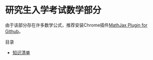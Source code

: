 # 研究生入学考试数学部分

由于该部分存在许多数学公式，推荐安装Chrome插件[MathJax Plugin for Github](https://chrome.google.com/webstore/detail/mathjax-plugin-for-github/ioemnmodlmafdkllaclgeombjnmnbima)。

目录

- [知识清单](knowledge-list.md)
